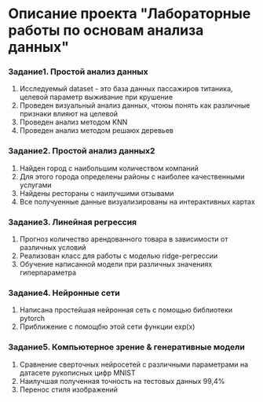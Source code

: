 # Описание проекта "Лабораторные работы по основам анализа данных"

### Задание1. Простой анализ данных
1. Исследуемый dataset - это база данных пассажиров титаника, целевой параметр выживание при крушение
2. Проведен визуальный анализ данных, чтоюы понять как различные признаки влияют на целевой
3. Проведен анализ методом KNN
4. Проведен анализ методом решаюх деревьев

### Задание2. Простой анализ данных2
1. Найден город с наибольшим количеством компаний
2. Для этого города определены районы с наиболее качественными услугами
3. Найдены рестораны с наилучшими отзывами
4. Все получуенные данные визуализированы на интерактивных картах

### Задание3. Линейная регрессия
1. Прогноз количество арендованного товара в зависимости от различных условий
2. Реализован класс для работы с моделью ridge-регрессии
3. Обучение написанной модели при различных значениях гиперпараметра

### Задание4. Нейронные сети
1. Написана простейшая нейронная сеть с помощью библиотеки pytorch
2. Приближение с помощбю этой сети функции exp(x)

### Задание5. Компьютерное зрение & генеративные модели
1. Сравнение сверточных нейросетей с различными параметрами на датасете рукописных цифр MNIST
2. Наилучшая полученная точность на тестовых данных 99,4%
3. Перенос стиля изображений
